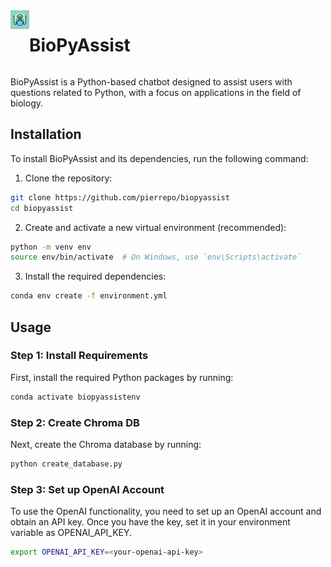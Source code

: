 
<div style="display: flex; align-items: left;">
  <img src="data/logo.webp" alt="Logo" width="30" height="30">
  <h1 align="center">BioPyAssist</h1>
</div>

BioPyAssist is a Python-based chatbot designed to assist users with questions related to Python, with a focus on applications in the field of biology.


## Installation

To install BioPyAssist and its dependencies, run the following command:

1. Clone the repository:

```bash
git clone https://github.com/pierrepo/biopyassist
cd biopyassist
```

2. Create and activate a new virtual environment (recommended):

```bash
python -m venv env
source env/bin/activate  # On Windows, use `env\Scripts\activate`
```

3. Install the required dependencies:

```bash
conda env create -f environment.yml
```


## Usage

### Step 1: Install Requirements

First, install the required Python packages by running:

```bash
conda activate biopyassistenv
```

### Step 2: Create Chroma DB

Next, create the Chroma database by running:

```python
python create_database.py
```

### Step 3: Set up OpenAI Account

To use the OpenAI functionality, you need to set up an OpenAI account and obtain an API key. Once you have the key, set it in your environment variable as OPENAI_API_KEY.

```bash
export OPENAI_API_KEY=<your-openai-api-key>
```